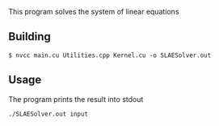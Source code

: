 This program solves the system of linear equations

## Building

```
$ nvcc main.cu Utilities.cpp Kernel.cu -o SLAESolver.out
```

## Usage
The program prints the result into stdout
```
./SLAESolver.out input
```
